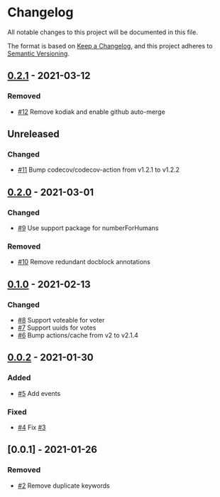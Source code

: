 # Changelog

All notable changes to this project will be documented in this file.

The format is based on [Keep a Changelog](https://keepachangelog.com/en/1.0.0/), and this project adheres
to [Semantic Versioning](https://semver.org/spec/v2.0.0.html).

<!-- changelog-linker -->

## [0.2.1] - 2021-03-12

### Removed

- [#12] Remove kodiak and enable github auto-merge

## Unreleased

### Changed

- [#11] Bump codecov/codecov-action from v1.2.1 to v1.2.2

## [0.2.0] - 2021-03-01

### Changed

- [#9] Use support package for numberForHumans

### Removed

- [#10] Remove redundant docblock annotations

## [0.1.0] - 2021-02-13

### Changed

- [#8] Support voteable for voter
- [#7] Support uuids for votes
- [#6] Bump actions/cache from v2 to v2.1.4

## [0.0.2] - 2021-01-30

### Added

- [#5] Add events

### Fixed

- [#4] Fix [#3]

## [0.0.1] - 2021-01-26

### Removed

- [#2] Remove duplicate keywords

[#11]: https://github.com/laravel-interaction/vote/pull/11
[#10]: https://github.com/laravel-interaction/vote/pull/10
[#9]: https://github.com/laravel-interaction/vote/pull/9
[#8]: https://github.com/laravel-interaction/vote/pull/8
[#7]: https://github.com/laravel-interaction/vote/pull/7
[#6]: https://github.com/laravel-interaction/vote/pull/6
[#5]: https://github.com/laravel-interaction/vote/pull/5
[#4]: https://github.com/laravel-interaction/vote/pull/4
[#3]: https://github.com/laravel-interaction/vote/pull/3
[#2]: https://github.com/laravel-interaction/vote/pull/2
[0.2.0]: https://github.com/laravel-interaction/vote/compare/0.1.0...0.2.0
[0.1.0]: https://github.com/laravel-interaction/vote/compare/0.0.2...0.1.0
[0.0.2]: https://github.com/laravel-interaction/vote/compare/0.0.1...0.0.2
[#12]: https://github.com/laravel-interaction/vote/pull/12
[0.2.1]: https://github.com/laravel-interaction/vote/compare/0.2.0...0.2.1

